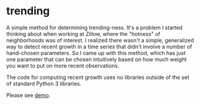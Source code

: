 # trending
A simple method for determining trending-ness. It's a problem I started thinking about when working at Zillow, where the "hotness" of neighborhoods was of interest. I realized there wasn't a simple, generalized way to detect recent growth in a time series that didn't involve a number of hand-chosen parameters. So I came up with this method, which has just one parameter that can be chosen intuitively based on how much weight you want to put on more recent observations.

The code for computing recent growth uses no libraries outside of the set of standard Python 3 libraries.

Please see [demo](https://github.com/sipolac/trending/blob/master/demo.ipynb).
